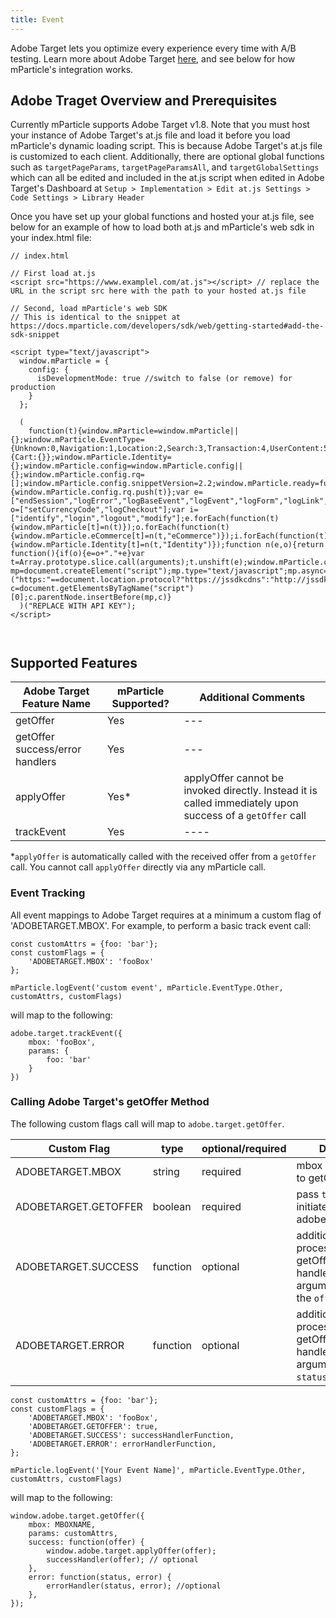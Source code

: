```yaml
---
title: Event
---
```


Adobe Target lets you optimize every experience every time with A/B testing. Learn more about Adobe Target [here](https://www.adobe.com/marketing/target.html), and see below for how mParticle's integration works.

## Adobe Traget Overview and Prerequisites

Currently mParticle supports Adobe Target v1.8. Note that you must host your instance of Adobe Target's at.js file and load it before you load mParticle's dynamic loading script. This is because Adobe Target's at.js file is customized to each client. Additionally, there are optional global functions such as `targetPageParams`, `targetPageParamsAll`, and `targetGlobalSettings` which can all be edited and included in the at.js script when edited in Adobe Target's Dashboard at `Setup > Implementation > Edit at.js Settings > Code Settings > Library Header`

Once you have set up your global functions and hosted your at.js file, see below for an example of how to load both at.js and mParticle's web sdk in your index.html file:

```
// index.html

// First load at.js
<script src="https://www.examplel.com/at.js"></script> // replace the URL in the script src here with the path to your hosted at.js file

// Second, load mParticle's web SDK
// This is identical to the snippet at https://docs.mparticle.com/developers/sdk/web/getting-started#add-the-sdk-snippet

<script type="text/javascript">
  window.mParticle = {
    config: {
      isDevelopmentMode: true //switch to false (or remove) for production
    }
  };

  (
    function(t){window.mParticle=window.mParticle||{};window.mParticle.EventType={Unknown:0,Navigation:1,Location:2,Search:3,Transaction:4,UserContent:5,UserPreference:6,Social:7,Other:8};window.mParticle.eCommerce={Cart:{}};window.mParticle.Identity={};window.mParticle.config=window.mParticle.config||{};window.mParticle.config.rq=[];window.mParticle.config.snippetVersion=2.2;window.mParticle.ready=function(t){window.mParticle.config.rq.push(t)};var e=["endSession","logError","logBaseEvent","logEvent","logForm","logLink","logPageView","setSessionAttribute","setAppName","setAppVersion","setOptOut","setPosition","startNewSession","startTrackingLocation","stopTrackingLocation"];var o=["setCurrencyCode","logCheckout"];var i=["identify","login","logout","modify"];e.forEach(function(t){window.mParticle[t]=n(t)});o.forEach(function(t){window.mParticle.eCommerce[t]=n(t,"eCommerce")});i.forEach(function(t){window.mParticle.Identity[t]=n(t,"Identity")});function n(e,o){return function(){if(o){e=o+"."+e}var t=Array.prototype.slice.call(arguments);t.unshift(e);window.mParticle.config.rq.push(t)}}var mp=document.createElement("script");mp.type="text/javascript";mp.async=true;mp.src=("https:"==document.location.protocol?"https://jssdkcdns":"http://jssdkcdn")+".mparticle.com/js/v2/"+t+"/mparticle.js";var c=document.getElementsByTagName("script")[0];c.parentNode.insertBefore(mp,c)}
  )("REPLACE WITH API KEY");
</script>



```

## Supported Features

| Adobe Target Feature Name       | mParticle Supported? | Additional Comments                                                                                       |
| ------------------------------- | -------------------- | --------------------------------------------------------------------------------------------------------- |
| getOffer                        | Yes                  | ---                                                                                                       |
| getOffer success/error handlers | Yes                  | ---                                                                                                       |
| applyOffer                      | Yes<super>\*</super> | applyOffer cannot be invoked directly. Instead it is called immediately upon success of a `getOffer` call |
| trackEvent                      | Yes                  | ----                                                                                                      |

<super>\*</super>`applyOffer` is automatically called with the received offer from a `getOffer` call. You cannot call `applyOffer` directly via any mParticle call.

### Event Tracking

All event mappings to Adobe Target requires at a minimum a custom flag of 'ADOBETARGET.MBOX'.
For example, to perform a basic track event call:

```
const customAttrs = {foo: 'bar'};
const customFlags = {
    'ADOBETARGET.MBOX': 'fooBox'
};

mParticle.logEvent('custom event', mParticle.EventType.Other, customAttrs, customFlags)
```

will map to the following:

```
adobe.target.trackEvent({
    mbox: 'fooBox',
    params: {
        foo: 'bar'
    }
})
```

### Calling Adobe Target's getOffer Method

The following custom flags call will map to `adobe.target.getOffer`.

| Custom Flag          | type     | optional/required | Description                                                                                                  |
| -------------------- | -------- | ----------------- | ------------------------------------------------------------------------------------------------------------ |
| ADOBETARGET.MBOX     | string   | required          | mbox name passed to getOffer                                                                                 |
| ADOBETARGET.GETOFFER | boolean  | required          | pass `true` in order to initiate adobe.target.getOffer                                                       |
| ADOBETARGET.SUCCESS  | function | optional          | additional logic to process inside of getOffer's success handler. Has a single argument which is the `offer` |
| ADOBETARGET.ERROR    | function | optional          | additional logic to process inside of getOffer's error handler. Has 2 arguments, the `status`, and `error`   |

```
const customAttrs = {foo: 'bar'};
const customFlags = {
    'ADOBETARGET.MBOX': 'fooBox',
    'ADOBETARGET.GETOFFER': true,
    'ADOBETARGET.SUCCESS': successHandlerFunction,
    'ADOBETARGET.ERROR': errorHandlerFunction,
};

mParticle.logEvent('[Your Event Name]', mParticle.EventType.Other, customAttrs, customFlags)
```

will map to the following:

```
window.adobe.target.getOffer({
    mbox: MBOXNAME,
    params: customAttrs,
    success: function(offer) {
        window.adobe.target.applyOffer(offer);
        successHandler(offer); // optional
    },
    error: function(status, error) {
        errorHandler(status, error); //optional
    },
});
```

<!-- The following methods are used to track commerce events:

| Adobe Mobile Services SDK | mParticle SDK      |
| ------------------------- | ------------------ |
| trackAction:data:         | logEvent:eventData |

Product events are mapped between Adobe and mParticle as follows:

| Adobe Product Events | mParticle Commerce event |
| -------------------- | ------------------------ |
| prodView             | Product.DETAIL           |
| scCart               | N/A                      |
| scOpen               | N/A                      |
| scAdd                | Product.ADD_TO_CART      |
| scRemove             | Product.REMOVE_FROM_CART |
| scCheckout           | Product.CHECKOUT         |
| purchase             | Product.PURCHASE         |

### LTV Tracking

| Adobe Mobile Services SDK  | mParticle SDK  | Additional Comments                                                                                 |
| -------------------------- | -------------- | --------------------------------------------------------------------------------------------------- |
| trackLifetimeValueIncrease | logLTVIncrease | mParticle SDK has a "MPProduct" object to help with logging transactions that lead to LTV increase. |

The mParticle SDK can calculate the lifetime value of customers once the mParticle SDK has been added to an app.

### Opt-in/Opt-out Management

| Adobe Mobile Services SDK                                                                                                   | mParticle SDK                           |
| --------------------------------------------------------------------------------------------------------------------------- | --------------------------------------- |
| Set default value via privacyStatus in a SDK config file (also has setPrivacyStatus method to change the status in the app) | `OptOut` in iOS, `setOptOut` in Android |

mParticle assumes that users have opt-in status by default, whereas Adobe’s SDK supports setting the default status in an SDK config file per app.

### Location Tracking

| Adobe Mobile Services SDK | mParticle SDK                                                       |
| ------------------------- | ------------------------------------------------------------------- |
| trackLocation:data:       | `beginLocationTracking` in iOS, `enableLocationTracking` in Android |

If the _Generate Location Message_ setting is enabled, mParticle will forward the location data (if available) of each event to Adobe.

### Offline Tracking

| Adobe Mobile Services SDK        | mParticle SDK      |
| -------------------------------- | ------------------ |
| offlineEnabled setting in config | enabled by default |

The mParticle SDK always collects offline data and sends that data to the mParticle SDK server.

If the _Offline Tracking Enabled_ setting is enabled, mParticle will includes a "ts" parameter that represents the timestamp (in seconds) of the event.

### User Identification

| Adobe Mobile Services SDK | mParticle SDK                          |
| ------------------------- | -------------------------------------- |
| setUserIdentifier         | setUserIdentity (with CustomerId type) |

If the _Use Customer ID_ setting is enabled, and the User Identity Customer ID has been set, mParticle will forward customerId as a custom user identifier (the "vid" parameter in Adobe). Adobe Mobile Services’ 4.x version SDK also has a tracking identifier (aid) that Adobe uses to identify each unique device per app. mParticle generates a random GUID for each device per app and sends it to Adobe as the "aid". Similar to Adobe's SDK, this ID is preserved between app upgrades, is saved and restored during the standard application backup process, and is removed on uninstall.

**Notes for Existing Adobe Customers**

If an app has already integrated with the Adobe Marketing Cloud before using mParticle, then "vid" and "aid" are likely already stored on consumers' devices. The mParticle SDK checks if there is existing data stored on a device from Adobe's SDK; if there is it will get the IDs from a device and send them to the mParticle SDK server. mParticle will then use those IDs when sending data to ensure a seamless transition.

### App and Device Attributes

mParticle supports forwarding selected App and Device attributes to Adobe as context variables. Add the values you want to forward as a comma-separated list in the Connection Settings panel under **App and Device Attributes**. Accepted values are:

- mp_GoogleAdvertisingIdentifier
- mp_VendorIdentifier
- mp_AdvertisingIdentifier
- mp_LocaleCountry
- mp_LocaleLanguage
- mp_DeviceManufacturer
- mp_DeviceName
- mp_AppName
- mp_PackageName
- mp_AppVersion

These values are case sensitive and must be entered exactly.

## Configuration Settings

| Setting Name             | Data Type | Default Value | Description                                                                                                                                                              |
| ------------------------ | --------- | ------------- | ------------------------------------------------------------------------------------------------------------------------------------------------------------------------ |
| Report Suite IDs         | `string`  |               | The report suite ID from Adobe settings page. Multiple IDs can be entered, separated by commas                                                                           |
| Tracking Server          | `string`  |               | The URL of the Adobe tracking server                                                                                                                                     |
| Media Tracking Server    | `string`  |               | Web Only. The URL of the Adobe media tracking server. When this is filled in, Adobe Heartbeat is loaded. Leave this box blank if you do not want to load Adobe Heartbeat |
| Report Suite IDs         | `string`  | <unset>       | The report suite ID from Adobe settings page. Multiple IDs can be entered, separated by commas                                                                           |
| Tracking Server          | `string`  | <unset>       | The URL of the Adobe tracking server                                                                                                                                     |
| Character Set            | `string`  | UTF-8         | The character set used to display data in the Adobe interface                                                                                                            |
| Timestamp Enabled        | `bool`    | True          | If enabled, the timestamp will be included in messages sent to Adobe                                                                                                     |
| Send Messages Securely   | `bool`    | True          | If enabled, mParticle will forward all data to Adobe using SSL                                                                                                           |
| Offline Tracking Enabled | `bool`    | True          | If enabled, any messages that are received when the device is offline will be forwarded                                                                                  |

## Connection Settings

| Setting Name              | Data Type      | Default Value | Platform | Description                                                                                                       |
| ------------------------- | -------------- | ------------- | -------- | ----------------------------------------------------------------------------------------------------------------- |
| Use Customer ID           | `bool`         | True          | All      | If enabled, Customer ID will be forwarded if it exists                                                            |
| Include User Attributes   | `bool`         | False         | All      | If enabled, all user attributes will be included in the context data for each event                               |
| Generate Location Message | `bool`         | True          | All      | If enabled, location data will be forwarded if available                                                          |
| Context Variables         | `Custom Field` | <unset>       | All      | Mapping of your application's event attributes to Adobe context variables                                         |
| Product Incrementors      | `Custom Field` | <unset>       | All      | Mapping of your application's custom event names to Adobe product incrementor event numbers                       |
| Product Merchandisings    | `Custom Field` | <unset>       | All      | Mapping of your application's event attributes to Adobe product merchandising                                     |
| Events                    | `Custom Field` | <unset>       | All      | Mapping of your application's custom event names to Adobe event numbers                                           |
| Props                     | `Custom Field` | <unset>       | All      | Mapping of your application's custom event attributes to Adobe props                                              |
| eVars                     | `Custom Field` | <unset>       | All      | Mapping of your application's custom event attributes to Adobe eVars                                              |
| Hier Variables            | `Custom Field` | <unset>       | All      | Mapping of your application's screen view attributes to Adobe hier variables                                      |
| App and Device Attributes | `string`       | <unset>       | All      | A [comma separated list of app and device attributes](#app-and-device-attributes) to forward as context variables | -->
